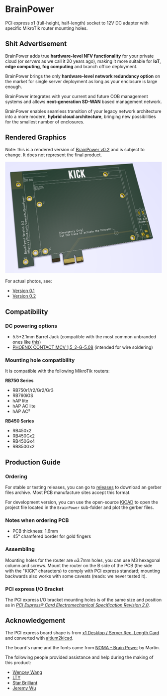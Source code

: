 # BrainPower

PCI express x1 (full-height, half-length) socket to 12V DC adapter with specific MikroTik router mounting holes.

## Shit Advertisement

BrainPower adds true **hardware-level NFV functionality** for your private cloud (or *servers* as we call it 20 years ago), making it more suitable for **IoT**, **edge computing**, **fog computing** and branch office deployment.

BrainPower brings the only **hardware-level network redundancy option** on the market for single server deployment as long as your enclosure is large enough. 

BrainPower integrates with your current and future OOB management systems and allows **next-generation SD-WAN** based management network. 

BrainPower enables seamless transition of your legacy network architecture into a more modern, **hybrid cloud architecture**, bringing new possibilities for the smallest number of enclosures.

## Rendered Graphics

Note: this is a rendered version of [BrainPower v0.2](https://github.com/Jamesits/BrainPower/commit/1271e46ed2b497287453ebf3a0e7b5eb90106ace) and is subject to change. It does not represent the final product.

![BrainPower PCB front side rendering](misc/rendered_graphics/BrainPower_v0.2_front_rendered.png)

For actual photos, see:

* [Version 0.1](https://github.com/Jamesits/BrainPower/wiki/Version-0.1)
* [Version 0.2](https://github.com/Jamesits/BrainPower/wiki/Version-0.2)

## Compatibility

### DC powering options

* 5.5*2.1mm Barrel Jack (compatible with the most common unbranded ones like [this](https://www.adafruit.com/product/373))
* [PHOENIX CONTACT MCV 1,5_2-G-5.08](https://www.phoenixcontact.com/online/portal/us?uri=pxc-oc-itemdetail:pid=1836299&library=usen&tab=1) (intended for wire soldering)

### Mounting hole compatibility

It is compatible with the following MikroTik routers:

**RB750 Series**

* RB750r1/r2/Gr2/Gr3
* RB760iGS
* hAP lite
* hAP AC lite
* hAP AC²

**RB450 Series**

* RB450x2
* RB450Gx2
* RB450Gx4
* RB850Gx2

## Production Guide

### Ordering

For stable or testing releases, you can go to [releases](https://github.com/Jamesits/BrainPower/releases) to download an gerber files archive. Most PCB manufacture sites accept this format.

For development version, you can use the open-source [KiCAD](http://www.kicad-pcb.org/) to open the project file located in the `BrainPower` sub-folder and plot the gerber files.

### Notes when ordering PCB

* PCB thickness: 1.6mm
* 45° chamfered border for gold fingers

### Assembling

Mounting holes for the router are ⌀3.7mm holes, you can use M3 hexagonal column and screws. Mount the router on the B side of the PCB (the side with the "KICK" characters) to comply with PCI express standard; mounting backwards also works with some caveats (reads: we never tested it).

### PCI express I/O Bracket

The PCI express I/O bracket mounting holes is of the same size and position as in [*PCI Express® Card Electromechanical Specification Revision 2.0*](https://members.pcisig.com/wg/PCI-SIG/document/download/8285).

## Acknowledgement

The PCI express board shape is from [x1 Desktop / Server Rec. Length Card](https://designcontent.live.altium.com/TemplateDesigns/PCI%20Express#TemplateDesignDetail/PDE-0001-00054) and converted with [altium2kicad](https://github.com/thesourcerer8/altium2kicad).

The board's name and the fonts came from [NOMA - Brain Power](https://www.youtube.com/watch?v=h-mUGj41hWA) by Martin.

The following people provided assistance and help during the making of this product:

* [Wencey Wang](https://github.com/WenceyWang)
* [LTY](https://github.com/lty1993)
* [Star Brilliant](https://github.com/m13253)
* [Jeremy Wu](https://github.com/jemerywudev)
